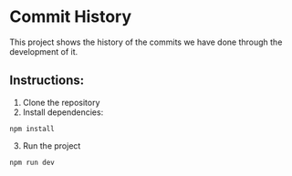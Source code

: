 # Commit History

This project shows the history of the commits we have done through the development of it.

## Instructions:

1. Clone the repository
2. Install dependencies:
  ```
  npm install
  ```
3. Run the project
  ```
  npm run dev
  ```